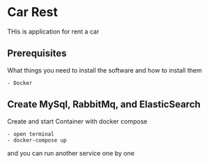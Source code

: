 # Car Rest
THis is application for rent a car

## Prerequisites
What things you need to install the software and how to install them

```
- Docker
```

## Create MySql, RabbitMq, and ElasticSearch
Create and start Container with docker compose
 ```
- open terminal
- docker-compose up
```
and you can run another service one by one